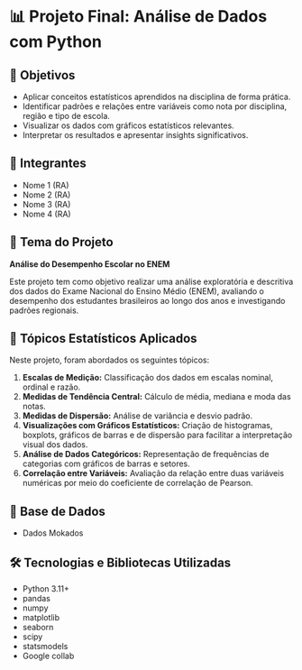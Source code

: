 # 📊 Projeto Final: Análise de Dados com Python

## 🎯 Objetivos
- Aplicar conceitos estatísticos aprendidos na disciplina de forma prática.
- Identificar padrões e relações entre variáveis como nota por disciplina, região e tipo de escola.
- Visualizar os dados com gráficos estatísticos relevantes.
- Interpretar os resultados e apresentar insights significativos.


## 👥 Integrantes
- Nome 1 (RA)
- Nome 2 (RA)
- Nome 3 (RA)
- Nome 4 (RA)


## 📌 Tema do Projeto
**Análise do Desempenho Escolar no ENEM**

Este projeto tem como objetivo realizar uma análise exploratória e descritiva dos dados do Exame Nacional do Ensino Médio (ENEM), avaliando o desempenho dos estudantes brasileiros ao longo dos anos e investigando padrões regionais.


## 🧠 Tópicos Estatísticos Aplicados
Neste projeto, foram abordados os seguintes tópicos:

1. **Escalas de Medição:** Classificação dos dados em escalas nominal, ordinal e razão.
2. **Medidas de Tendência Central:** Cálculo de média, mediana e moda das notas.
3. **Medidas de Dispersão:** Análise de variância e desvio padrão.
4. **Visualizações com Gráficos Estatísticos:** Criação de histogramas, boxplots, gráficos de barras e de dispersão para facilitar a interpretação visual dos dados.
5. **Análise de Dados Categóricos:** Representação de frequências de categorias com gráficos de barras e setores.
6. **Correlação entre Variáveis:** Avaliação da relação entre duas variáveis numéricas por meio do coeficiente de correlação de Pearson.


## 🧾 Base de Dados

- Dados Mokados

## 🛠️ Tecnologias e Bibliotecas Utilizadas

- Python 3.11+
- pandas
- numpy
- matplotlib
- seaborn
- scipy
- statsmodels
- Google collab

